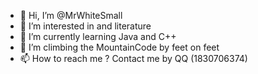 - 👋 Hi, I’m @MrWhiteSmall
- 👀 I’m interested in </code> and literature
- 🌱 I’m currently learning Java and C++
- 💞️ I’m climbing the MountainCode by feet on feet
- 📫 How to reach me ? Contact me by  QQ (1830706374)

<!---
MrWhiteSmall/MrWhiteSmall is a ✨ special ✨ repository because its `README.md` (this file) appears on your GitHub profile.
You can click the Preview link to take a look at your changes.
--->
